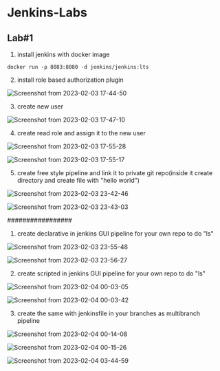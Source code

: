 # Jenkins-Labs


## Lab#1

1. install jenkins with docker image

```
docker run -p 8083:8080 -d jenkins/jenkins:lts

```

2. install role based authorization plugin

![Screenshot from 2023-02-03 17-44-50](https://user-images.githubusercontent.com/57557314/216739545-eae13b3c-989d-4eb9-b65a-a3809176b079.png)

3. create new user

![Screenshot from 2023-02-03 17-47-10](https://user-images.githubusercontent.com/57557314/216739555-d869cd39-b30f-4dd7-9f2d-1fd95a3c7dd2.png)

4. create read role and assign it to the new user

![Screenshot from 2023-02-03 17-55-28](https://user-images.githubusercontent.com/57557314/216739581-fb232ccb-ce4e-4e69-8716-6fb05d9be0c8.png)

![Screenshot from 2023-02-03 17-55-17](https://user-images.githubusercontent.com/57557314/216739595-5b9a4817-f598-457e-adf7-a572523c1d9c.png)


5. create free style pipeline and link it to private git repo(inside it create directory and create file with "hello world")


![Screenshot from 2023-02-03 23-42-46](https://user-images.githubusercontent.com/57557314/216739635-77fef602-129f-4799-8b78-74a28638a876.png)


![Screenshot from 2023-02-03 23-43-03](https://user-images.githubusercontent.com/57557314/216739639-b3e11ebe-ff0f-4de6-89b2-e1ba115dc9ed.png)


#################


1. create declarative in jenkins GUI pipeline for your own repo to do "ls"

![Screenshot from 2023-02-03 23-55-48](https://user-images.githubusercontent.com/57557314/216739691-9cdd35a0-7c31-48a7-9358-dff29bcef83e.png)


![Screenshot from 2023-02-03 23-56-27](https://user-images.githubusercontent.com/57557314/216739716-a54ce37e-c10e-4e37-b907-c94582b9696a.png)

2. create scripted in jenkins GUI pipeline for your own repo to do "ls"

![Screenshot from 2023-02-04 00-03-05](https://user-images.githubusercontent.com/57557314/216739746-71a4bc49-ef99-4475-adc2-5077394f4c4f.png)

![Screenshot from 2023-02-04 00-03-42](https://user-images.githubusercontent.com/57557314/216739761-aa350a8c-d755-494f-b83b-435a0b97d4f9.png)

3. create the same with jenkinsfile in your branches as multibranch pipeline

![Screenshot from 2023-02-04 00-14-08](https://user-images.githubusercontent.com/57557314/216739831-0be404df-2580-49c6-9556-93943e174b74.png)

![Screenshot from 2023-02-04 00-15-26](https://user-images.githubusercontent.com/57557314/216739861-88b2d1cf-3b74-4e85-a3aa-5b159b2b9d9c.png)

![Screenshot from 2023-02-04 03-44-59](https://user-images.githubusercontent.com/57557314/216739906-a3a2f987-1121-45da-b693-249b11203a11.png)
